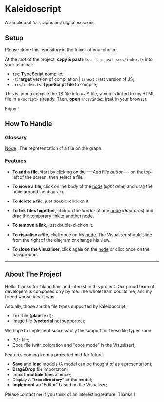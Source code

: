 # Kaleidoscript

A simple tool for graphs and digital exposés.

## Setup
Please clone this repository in the folder of your choice.

At the *root* of the project, **copy & paste** <code>tsc -t esnext srcs/index.ts</code> into your terminal:
 - <code>tsc</code>: **T**ype**S**cript **c**ompiler;
 - <code>-t</code>: **target** version of compilation | <code>esnext</code> : last version of JS;
 - <code>srcs/index.ts</code>: **TypeScript file** to compile;

This is gonna compile the TS file into a JS file, which is linked to my HTML file in a <code>\<script\></code> already.
Then, **open** <code>srcs/**index.html**</code> in your browser.

Enjoy !

## How To Handle

### Glossary
<u>Node</u> : The representation of a file on the graph.

### Features
- **To add a file**,
start by clicking on the *---Add File button---* on the top-left of the screen, then select a file.

- **To move a file**,
click on the *body* of the <u>node</u> (*light area*) and drag the node around the diagram.

- **To delete a file**,
just double-click on it.

- **To link files together**,
click on the *border* of one <u>node</u> (*dark area*) and drag the temporary link to another <u>node</u>.

- **To remove a link**,
just double-click on it.

- **To visualise a file**,
click once on his <u>node</u>. The Visualiser should slide from the right of the diagram or change his view.

- **To close the Visualiser**,
click again on the <u>node</u> or click once on the background.
---
## About The Project
Hello, thanks for taking time and interest in this project.
Our proud team of developers is composed only by me. The whole team counts me, and my friend
whose idea it was.

Actually, those are the file types supported by Kaleidoscript:
- Text file (**plain** text);
- Image file (**vectorial** not supported);

We hope to implement successfully the support for these file types soon:
- PDF file;
- Code file (with coloration and "code mode" in the Visualiser);

Features coming from a projected mid-far future:
- **Save** and **load** models (A model can be thought of as a presentation);
- **Drag&Drop** file importation;
- Import **multiple files** at once;
- Display a "**tree directory**" of the model;
- **Implement** an "Editor" based on the Visualiser;

Please contact me if you think of an interesting feature. Thanks !
